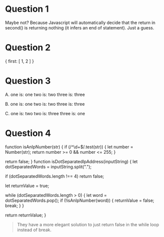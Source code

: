 # Question 1
Maybe not? Because Javascript will automatically decide that the return in second() is returning nothing (it infers an end of statement). Just a guess.

# Question 2
{ first: [ 1, 2 ] }

# Question 3
A.
one is: one
two is: two
three is: three

B.
one is: one
two is: two
three is: three

C.
one is: two
two is: three
three is: one

# Question 4
function isAnIpNumber(str) {
  if (/^\d+$/.test(str)) {
    let number = Number(str);
    return number >= 0 && number <= 255;
  }

  return false;
}
function isDotSeparatedIpAddress(inputString) {
  let dotSeparatedWords = inputString.split(".");
  
  if (dotSeparatedWords.length !== 4) return false;

  let returnValue = true;

  while (dotSeparatedWords.length > 0) {
    let word = dotSeparatedWords.pop();
    if (!isAnIpNumber(word)) {
      returnValue = false;
      break;
    }
  }

  return returnValue;
}

> They have a more elegant solution to just return false in the while loop instead of break.
